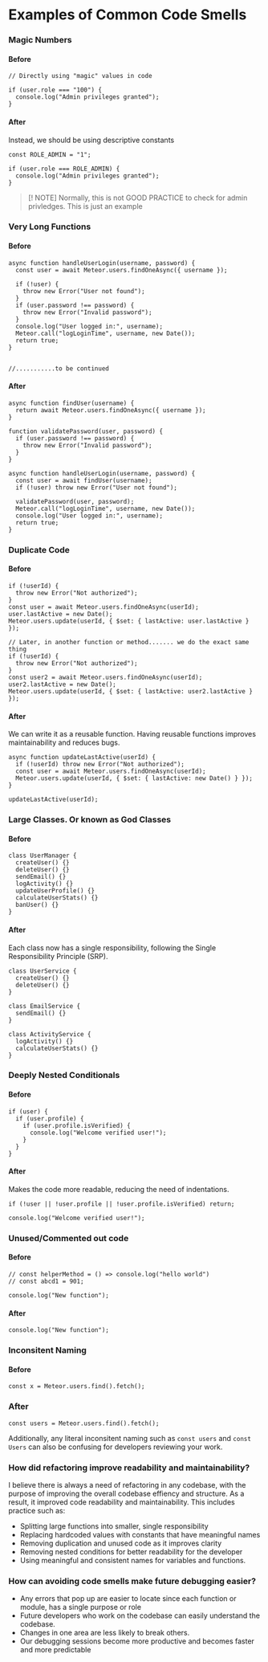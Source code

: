 # Examples of Common Code Smells

### Magic Numbers

#### Before
```
// Directly using "magic" values in code

if (user.role === "100") {
  console.log("Admin privileges granted");
}
```

#### After
Instead, we should be using descriptive constants

```
const ROLE_ADMIN = "1";

if (user.role === ROLE_ADMIN) {
  console.log("Admin privileges granted");
}
```
> [! NOTE]
> Normally, this is not GOOD PRACTICE to check for admin privledges. This is just an example 

### Very Long Functions

#### Before
```
async function handleUserLogin(username, password) {
  const user = await Meteor.users.findOneAsync({ username });
  
  if (!user) {
    throw new Error("User not found");
  }
  if (user.password !== password) {
    throw new Error("Invalid password");
  }
  console.log("User logged in:", username);
  Meteor.call("logLoginTime", username, new Date());
  return true;
}


//...........to be continued

```

#### After
```
async function findUser(username) {
  return await Meteor.users.findOneAsync({ username });
}

function validatePassword(user, password) {
  if (user.password !== password) {
    throw new Error("Invalid password");
  }
}

async function handleUserLogin(username, password) {
  const user = await findUser(username);
  if (!user) throw new Error("User not found");

  validatePassword(user, password);
  Meteor.call("logLoginTime", username, new Date());
  console.log("User logged in:", username);
  return true;
}
```

### Duplicate Code

#### Before
```
if (!userId) {
  throw new Error("Not authorized");
}
const user = await Meteor.users.findOneAsync(userId);
user.lastActive = new Date();
Meteor.users.update(userId, { $set: { lastActive: user.lastActive } });

// Later, in another function or method....... we do the exact same thing
if (!userId) {
  throw new Error("Not authorized");
}
const user2 = await Meteor.users.findOneAsync(userId);
user2.lastActive = new Date();
Meteor.users.update(userId, { $set: { lastActive: user2.lastActive } });

```

#### After
We can write it as a reusable function. Having reusable functions improves maintainability and reduces bugs.
```
async function updateLastActive(userId) {
  if (!userId) throw new Error("Not authorized");
  const user = await Meteor.users.findOneAsync(userId);
  Meteor.users.update(userId, { $set: { lastActive: new Date() } });
}

updateLastActive(userId);
```

### Large Classes. Or known as God Classes

#### Before
```
class UserManager {
  createUser() {}
  deleteUser() {}
  sendEmail() {}
  logActivity() {}
  updateUserProfile() {}
  calculateUserStats() {}
  banUser() {}
}
```
#### After
Each class now has a single responsibility, following the Single Responsibility Principle (SRP).

```
class UserService {
  createUser() {}
  deleteUser() {}
}

class EmailService {
  sendEmail() {}
}

class ActivityService {
  logActivity() {}
  calculateUserStats() {}
}
```

### Deeply Nested Conditionals


#### Before
```
if (user) {
  if (user.profile) {
    if (user.profile.isVerified) {
      console.log("Welcome verified user!");
    }
  }
}
```

#### After
Makes the code more readable, reducing the need of indentations.
```
if (!user || !user.profile || !user.profile.isVerified) return;

console.log("Welcome verified user!");
```

### Unused/Commented out code

#### Before
```
// const helperMethod = () => console.log("hello world")
// const abcd1 = 901;

console.log("New function");
```

#### After
```
console.log("New function");
```

### Inconsitent Naming

#### Before
```
const x = Meteor.users.find().fetch();
```

### After
```
const users = Meteor.users.find().fetch();
```

Additionally, any literal inconsitent naming such as `const users` and `const Users` can also be confusing for developers reviewing your work.

### How did refactoring improve readability and maintainability?
I believe there is always a need of refactoring in any codebase, with the purpose of improving the overall codebase effiency and structure. As a result, it improved code readability and maintainability. This includes practice such as:

- Splitting large functions into smaller, single responsibility
- Replacing hardcoded values with constants that have meaningful names
- Removing duplication and unused code as it improves clarity
- Removing nested conditions for better readability for the developer
- Using meaningful and consistent names for variables and functions.

### How can avoiding code smells make future debugging easier?
- Any errors that pop up are easier to locate since each function or module, has a single purpose or role
- Future developers who work on the codebase can easily understand the codebase.
- Changes in one area are less likely to break others.
- Our debugging sessions become more productive and becomes faster and more predictable